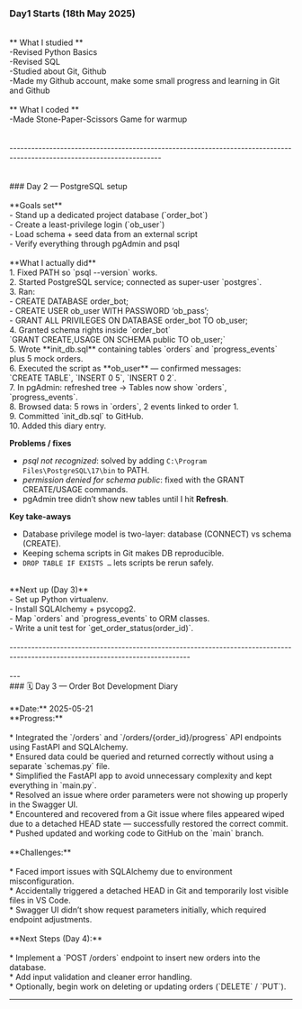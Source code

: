 ### Day1 Starts (18th May 2025)<br>
<br>
** What I studied **<br>
-Revised Python Basics<br>
-Revised SQL <br>
-Studied about Git, Github<br>
-Made my Github account, make some small progress and learning in Git and Github<br>
<br>
** What I coded **<br>
-Made Stone-Paper-Scissors Game for warmup<br>
<br>
<br>
------------------------------------------------------------------------------------------------------------------------<br>
<br>
<br>
### Day 2 — PostgreSQL setup<br>
<br>
**Goals set**<br>
- Stand up a dedicated project database (`order_bot`)<br>
- Create a least-privilege login (`ob_user`)<br>
- Load schema + seed data from an external script<br>
- Verify everything through pgAdmin and psql<br>
<br>
**What I actually did**<br>
1. Fixed PATH so `psql --version` works.<br>
2. Started PostgreSQL service; connected as super-user `postgres`.<br>
3. Ran:<br>
   - CREATE DATABASE order_bot;<br>
   - CREATE USER ob_user WITH PASSWORD ‘ob_pass’;<br>
   - GRANT ALL PRIVILEGES ON DATABASE order_bot TO ob_user;<br>
4. Granted schema rights inside `order_bot`  <br>
   `GRANT CREATE,USAGE ON SCHEMA public TO ob_user;`<br>
5. Wrote **init_db.sql** containing tables `orders` and `progress_events` plus 5 mock orders.<br>
6. Executed the script as **ob_user** — confirmed messages:  <br>
   `CREATE TABLE`, `INSERT 0 5`, `INSERT 0 2`.<br>
7. In pgAdmin: refreshed tree → Tables now show `orders`, `progress_events`.<br>
8. Browsed data: 5 rows in `orders`, 2 events linked to order 1.<br>
9. Committed `init_db.sql` to GitHub.  <br>
10. Added this diary entry.<br>

**Problems / fixes**<br>
- *psql not recognized*: solved by adding `C:\Program Files\PostgreSQL\17\bin` to PATH.  <br>
- *permission denied for schema public*: fixed with the GRANT CREATE/USAGE commands.  <br>
- pgAdmin tree didn’t show new tables until I hit **Refresh**.<br>

**Key take-aways**<br>
- Database privilege model is two-layer: database (CONNECT) vs schema (CREATE).  <br>
- Keeping schema scripts in Git makes DB reproducible.  <br>
- `DROP TABLE IF EXISTS …` lets scripts be rerun safely.<br>
<br>
**Next up (Day 3)**<br>
- Set up Python virtualenv.<br>
- Install SQLAlchemy + psycopg2.<br>
- Map `orders` and `progress_events` to ORM classes.<br>
- Write a unit test for `get_order_status(order_id)`.<br>
<br>
--------------------------------------------------------------------------------------------------------------------------------<br>
<br>---
<br>
### 🗓️ Day 3 — Order Bot Development Diary<br>
<br>
**Date:** 2025-05-21<br>
**Progress:**<br>
<br>
* Integrated the `/orders` and `/orders/{order_id}/progress` API endpoints using FastAPI and SQLAlchemy.<br>
* Ensured data could be queried and returned correctly without using a separate `schemas.py` file.<br>
* Simplified the FastAPI app to avoid unnecessary complexity and kept everything in `main.py`.<br>
* Resolved an issue where order parameters were not showing up properly in the Swagger UI.<br>
* Encountered and recovered from a Git issue where files appeared wiped due to a detached HEAD state — successfully restored the correct commit.<br>
* Pushed updated and working code to GitHub on the `main` branch.<br>
<br>
**Challenges:**<br>
<br>
* Faced import issues with SQLAlchemy due to environment misconfiguration.<br>
* Accidentally triggered a detached HEAD in Git and temporarily lost visible files in VS Code.<br>
* Swagger UI didn’t show request parameters initially, which required endpoint adjustments.<br>
<br>
**Next Steps (Day 4):**<br>
<br>
* Implement a `POST /orders` endpoint to insert new orders into the database.<br>
* Add input validation and cleaner error handling.<br>
* Optionally, begin work on deleting or updating orders (`DELETE` / `PUT`).<br>

---






